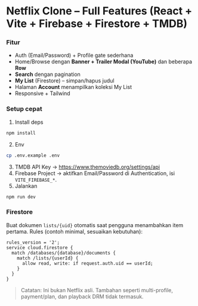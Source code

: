 
# Netflix Clone – Full Features (React + Vite + Firebase + Firestore + TMDB)

### Fitur
- Auth (Email/Password) + Profile gate sederhana
- Home/Browse dengan **Banner + Trailer Modal (YouTube)** dan beberapa **Row**
- **Search** dengan pagination
- **My List** (Firestore) – simpan/hapus judul
- Halaman **Account** menampilkan koleksi My List
- Responsive + Tailwind

### Setup cepat
1) Install deps
```bash
npm install
```
2) Env
```bash
cp .env.example .env
```
3) TMDB API Key → https://www.themoviedb.org/settings/api
4) Firebase Project → aktifkan Email/Password di Authentication, isi `VITE_FIREBASE_*`.
5) Jalankan
```bash
npm run dev
```

### Firestore
Buat dokumen `lists/{uid}` otomatis saat pengguna menambahkan item pertama.
Rules (contoh minimal, sesuaikan kebutuhan):
```
rules_version = '2';
service cloud.firestore {
  match /databases/{database}/documents {
    match /lists/{userId} {
      allow read, write: if request.auth.uid == userId;
    }
  }
}
```

> Catatan: Ini bukan Netflix asli. Tambahan seperti multi-profile, payment/plan, dan playback DRM tidak termasuk.

